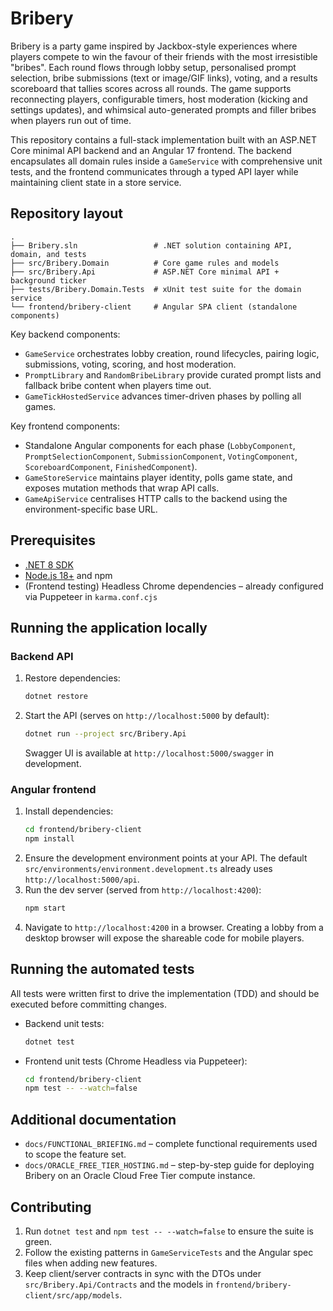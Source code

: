 # Bribery

Bribery is a party game inspired by Jackbox-style experiences where players compete to win the favour of their friends with the most irresistible "bribes". Each round flows through lobby setup, personalised prompt selection, bribe submissions (text or image/GIF links), voting, and a results scoreboard that tallies scores across all rounds. The game supports reconnecting players, configurable timers, host moderation (kicking and settings updates), and whimsical auto-generated prompts and filler bribes when players run out of time.

This repository contains a full-stack implementation built with an ASP.NET Core minimal API backend and an Angular 17 frontend. The backend encapsulates all domain rules inside a `GameService` with comprehensive unit tests, and the frontend communicates through a typed API layer while maintaining client state in a store service.

## Repository layout

```
.
├── Bribery.sln                 # .NET solution containing API, domain, and tests
├── src/Bribery.Domain          # Core game rules and models
├── src/Bribery.Api             # ASP.NET Core minimal API + background ticker
├── tests/Bribery.Domain.Tests  # xUnit test suite for the domain service
└── frontend/bribery-client     # Angular SPA client (standalone components)
```

Key backend components:

- `GameService` orchestrates lobby creation, round lifecycles, pairing logic, submissions, voting, scoring, and host moderation.
- `PromptLibrary` and `RandomBribeLibrary` provide curated prompt lists and fallback bribe content when players time out.
- `GameTickHostedService` advances timer-driven phases by polling all games.

Key frontend components:

- Standalone Angular components for each phase (`LobbyComponent`, `PromptSelectionComponent`, `SubmissionComponent`, `VotingComponent`, `ScoreboardComponent`, `FinishedComponent`).
- `GameStoreService` maintains player identity, polls game state, and exposes mutation methods that wrap API calls.
- `GameApiService` centralises HTTP calls to the backend using the environment-specific base URL.

## Prerequisites

- [.NET 8 SDK](https://dotnet.microsoft.com/en-us/download)
- [Node.js 18+](https://nodejs.org/) and npm
- (Frontend testing) Headless Chrome dependencies – already configured via Puppeteer in `karma.conf.cjs`

## Running the application locally

### Backend API

1. Restore dependencies:
   ```bash
   dotnet restore
   ```
2. Start the API (serves on `http://localhost:5000` by default):
   ```bash
   dotnet run --project src/Bribery.Api
   ```
   Swagger UI is available at `http://localhost:5000/swagger` in development.

### Angular frontend

1. Install dependencies:
   ```bash
   cd frontend/bribery-client
   npm install
   ```
2. Ensure the development environment points at your API. The default `src/environments/environment.development.ts` already uses `http://localhost:5000/api`.
3. Run the dev server (served from `http://localhost:4200`):
   ```bash
   npm start
   ```
4. Navigate to `http://localhost:4200` in a browser. Creating a lobby from a desktop browser will expose the shareable code for mobile players.

## Running the automated tests

All tests were written first to drive the implementation (TDD) and should be executed before committing changes.

- Backend unit tests:
  ```bash
  dotnet test
  ```
- Frontend unit tests (Chrome Headless via Puppeteer):
  ```bash
  cd frontend/bribery-client
  npm test -- --watch=false
  ```

## Additional documentation

- `docs/FUNCTIONAL_BRIEFING.md` – complete functional requirements used to scope the feature set.
- `docs/ORACLE_FREE_TIER_HOSTING.md` – step-by-step guide for deploying Bribery on an Oracle Cloud Free Tier compute instance.

## Contributing

1. Run `dotnet test` and `npm test -- --watch=false` to ensure the suite is green.
2. Follow the existing patterns in `GameServiceTests` and the Angular spec files when adding new features.
3. Keep client/server contracts in sync with the DTOs under `src/Bribery.Api/Contracts` and the models in `frontend/bribery-client/src/app/models`.
